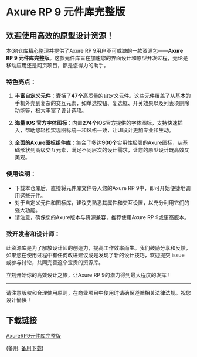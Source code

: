  # Axure RP 9 元件库完整版

 ## 欢迎使用高效的原型设计资源！

 本Git仓库精心整理并提供了Axure RP 9用户不可或缺的一款资源包——**Axure RP 9 元件库完整版**。这款元件库旨在加速您的界面设计和原型开发过程，无论是移动应用还是网页项目，都是您得力的助手。

 ### 特色亮点：

 1. **丰富自定义元件**：囊括了**47个**高质量的自定义元件。这些元件覆盖了从基本的手机外壳到复杂的交互元素，如单选按钮、复选框、开关效果以及列表项删除功能等，极大丰富了设计选项。

 2. **海量 IOS 官方字体图标**：内置**274个**IOS官方提供的字体图标，支持快速插入，帮助您轻松实现图标统一和风格一致，让UI设计更加专业和生动。

 3. **全面的Axure图标组件库**：集合了多达**900个**实用性极强的Axure图标，从基础形状到高级交互元素，满足不同层次的设计需求，让您的原型设计既高效又美观。

 ### 使用说明：

 - 下载本仓库后，直接将元件库文件导入您的Axure RP 9中，即可开始便捷地调用这些元件。
 - 对于自定义元件和图标库，建议先熟悉其属性和交互设置，以充分利用它们的强大功能。
 - 请注意，确保您的Axure版本与资源兼容，推荐使用Axure RP 9或更高版本。

 ### 致开发者和设计师：

 此资源库是为了解放设计师的创造力，提高工作效率而生。我们鼓励分享和反馈，如果您在使用过程中有任何改进建议或是发现了新的设计技巧，欢迎提交 issue 或参与讨论，共同完善这个宝贵的资源库。

 立刻开始你的高效设计之旅，让Axure RP 9的潜力得到最大程度的发挥！

 ---

 请注意版权和合理使用原则，在商业项目中使用时请确保遵循相关法律法规。祝您设计愉快！

 ## 下载链接
 [AxureRP9元件库完整版](https://pan.quark.cn/s/970f19ca5fac) 

 (备用: [备用下载](https://pan.baidu.com/s/1YuavCiVLRmpSyCdOPzaP8A?pwd=1234))
